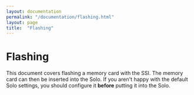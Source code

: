 ```yaml
---
layout: documentation
permalink: "/documentation/flashing.html"
layout: page
title:  "Flashing"
---
```

  

# Flashing

This document covers flashing a memory card with the SSI.  The memory
card can then be inserted into the Solo.  If you aren't happy with the
default Solo settings, you should configure it **before** putting it
into the Solo.

